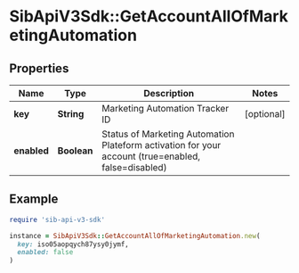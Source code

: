 # SibApiV3Sdk::GetAccountAllOfMarketingAutomation

## Properties

| Name | Type | Description | Notes |
| ---- | ---- | ----------- | ----- |
| **key** | **String** | Marketing Automation Tracker ID | [optional] |
| **enabled** | **Boolean** | Status of Marketing Automation Plateform activation for your account (true&#x3D;enabled, false&#x3D;disabled) |  |

## Example

```ruby
require 'sib-api-v3-sdk'

instance = SibApiV3Sdk::GetAccountAllOfMarketingAutomation.new(
  key: iso05aopqych87ysy0jymf,
  enabled: false
)
```


